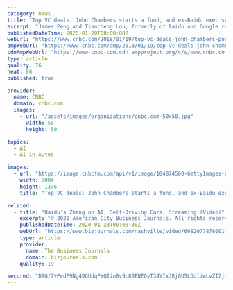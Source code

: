 ```yaml
---
category: news
title: "Top VC deals: John Chambers starts a fund, and ex-Baidu exec scores funding for self-driving cars"
excerpt: "James Peng and Tiancheng Lou, formerly of Baidu and Google respectively, raised $112 million in series A funding for their new self-driving tech ... parent company of CNBC and CNBC.com.)"
publishedDateTime: 2020-01-20T00:00:00Z
webUrl: "https://www.cnbc.com/2018/01/19/top-vc-deals-john-chambers-pony-ai-ziroom-jump-softbank.html"
ampWebUrl: "https://www.cnbc.com/amp/2018/01/19/top-vc-deals-john-chambers-pony-ai-ziroom-jump-softbank.html"
cdnAmpWebUrl: "https://www-cnbc-com.cdn.ampproject.org/c/s/www.cnbc.com/amp/2018/01/19/top-vc-deals-john-chambers-pony-ai-ziroom-jump-softbank.html"
type: article
quality: 76
heat: 86
published: true

provider:
  name: CNBC
  domain: cnbc.com
  images:
    - url: "/assets/images/organizations/cnbc.com-50x50.jpg"
      width: 50
      height: 50

topics:
  - AI
  - AI in Autos

images:
  - url: "https://image.cnbcfm.com/api/v1/image/104874500-GettyImages-647709384-pony-ma.jpg?v=1532563719"
    width: 2004
    height: 1336
    title: "Top VC deals: John Chambers starts a fund, and ex-Baidu exec scores funding for self-driving cars"

related:
  - title: "Baidu's Zhang on AI, Self-Driving Cars, Streaming (Video)"
    excerpt: "© 2020 American City Business Journals. All rights reserved. Use of and/or registration on any portion of this site constitutes acceptance of our User Agreement ..."
    publishedDateTime: 2020-01-23T00:00:00Z
    webUrl: "https://www.bizjournals.com/nashville/video/6082077878001"
    type: article
    provider:
      name: The Business Journals
      domain: bizjournals.com
    quality: 19

secured: "D9G/Z+PedP9Ng49GUdqPYQIin8v9L80ENEOvT34YIxJRj0U5LQdliwLvZI2jthpJ3F5SEMfR00GOL1vm304gpWRMIxGP3P/TvDRfayy1b33qiFGe+T5P9+ory0d/lwlKxxPhMPnl+NPRyE4dnCJqF4X9F85Bm1uPJvGPWaR304zkM2dLKVXffoD1BwGC0WESn8Xuluu0L7xJjpQVTFzMu1g985+HTNCxQrH+VGq5DTc9wTqD2cuduzWHbAPpT72CqYghZMs34OQkO5H9TH+NsBXHV4XuLG+iHUAnZcRefSsb7yVPElWpYBfdRge+Jdxz;hhb3Mo1PhHLZShablHE76Q=="
---
```


